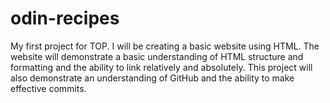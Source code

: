# odin-recipes
My first project for TOP. I will be creating a basic website
using HTML. The website will demonstrate a basic understanding
of HTML structure and formatting and the ability to link relatively
and absolutely. This project will also demonstrate an understanding
of GitHub and the ability to make effective commits.
